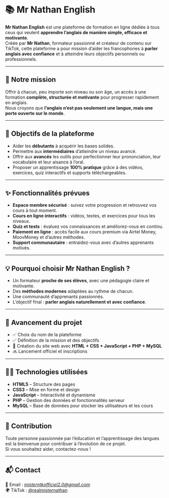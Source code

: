 # 📚 Mr Nathan English

**Mr Nathan English** est une plateforme de formation en ligne dédiée à tous ceux qui veulent **apprendre l’anglais de manière simple, efficace et motivante**.  
Créée par **Mr Nathan**, formateur passionné et créateur de contenu sur TikTok, cette plateforme a pour mission d’aider les francophones à **parler anglais avec confiance** et à atteindre leurs objectifs personnels ou professionnels.

---

## 🚀 Notre mission
Offrir à chacun, peu importe son niveau ou son âge, un accès à une formation **complète, structurée et motivante** pour progresser rapidement en anglais.  
Nous croyons que **l’anglais n’est pas seulement une langue, mais une porte ouverte sur le monde**.

---

## 🎯 Objectifs de la plateforme
- Aider les **débutants** à acquérir les bases solides.
- Permettre aux **intermédiaires** d’atteindre un niveau avancé.
- Offrir aux **avancés** les outils pour perfectionner leur prononciation, leur vocabulaire et leur aisance à l’oral.
- Proposer un apprentissage **100% pratique** grâce à des vidéos, exercices, quiz interactifs et supports téléchargeables.

---

## ✨ Fonctionnalités prévues
- **Espace membre sécurisé** : suivez votre progression et retrouvez vos cours à tout moment.
- **Cours en ligne interactifs** : vidéos, textes, et exercices pour tous les niveaux.
- **Quiz et tests** : évaluez vos connaissances et améliorez-vous en continu.
- **Paiement en ligne** : accès facile aux cours premium via Airtel Money, MoovMoney et d’autres méthodes.
- **Support communautaire** : entraidez-vous avec d’autres apprenants motivés.

---

## 💡 Pourquoi choisir Mr Nathan English ?
- Un formateur **proche de ses élèves**, avec une pédagogie claire et motivante.
- Des **méthodes modernes** adaptées au rythme de chacun.
- Une communauté d’apprenants passionnés.
- L’objectif final : **parler anglais naturellement et avec confiance**.

---

## 📌 Avancement du projet
- ✅ Choix du nom de la plateforme  
- ✅ Définition de la mission et des objectifs  
- 🚧 Création du site web avec **HTML + CSS + JavaScript + PHP + MySQL**  
- 🔜 Lancement officiel et inscriptions

---

## 👨‍💻 Technologies utilisées
- **HTML5** – Structure des pages
- **CSS3** – Mise en forme et design
- **JavaScript** – Interactivité et dynamisme
- **PHP** – Gestion des données et fonctionnalités serveur
- **MySQL** – Base de données pour stocker les utilisateurs et les cours

---

## 🤝 Contribution
Toute personne passionnée par l’éducation et l’apprentissage des langues est la bienvenue pour contribuer à l’évolution de ce projet.  
Si vous souhaitez aider, contactez-nous !

---

## 📬 Contact
📧 Email : *misterntkofficiel2.0@gmail.com*  
🌍 TikTok : [@realmisternathan](https://www.tiktok.com/@realmisternathan)  
